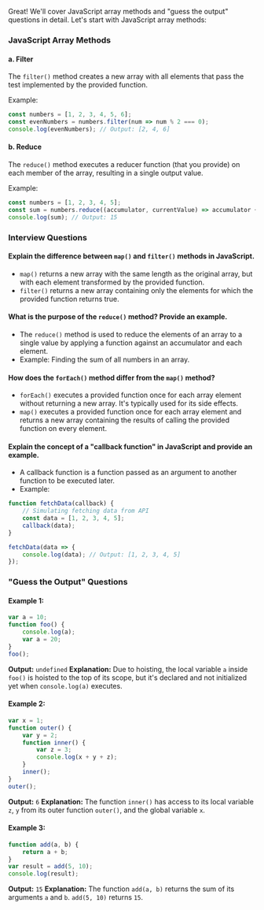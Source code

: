 Great! We'll cover JavaScript array methods and "guess the output" questions in detail. Let's start with JavaScript array methods:

### JavaScript Array Methods

#### a. Filter
The `filter()` method creates a new array with all elements that pass the test implemented by the provided function.

Example:
```javascript
const numbers = [1, 2, 3, 4, 5, 6];
const evenNumbers = numbers.filter(num => num % 2 === 0);
console.log(evenNumbers); // Output: [2, 4, 6]
```

#### b. Reduce
The `reduce()` method executes a reducer function (that you provide) on each member of the array, resulting in a single output value.

Example:
```javascript
const numbers = [1, 2, 3, 4, 5];
const sum = numbers.reduce((accumulator, currentValue) => accumulator + currentValue, 0);
console.log(sum); // Output: 15
```

### Interview Questions

#### Explain the difference between `map()` and `filter()` methods in JavaScript.
- `map()` returns a new array with the same length as the original array, but with each element transformed by the provided function.
- `filter()` returns a new array containing only the elements for which the provided function returns true.

#### What is the purpose of the `reduce()` method? Provide an example.
- The `reduce()` method is used to reduce the elements of an array to a single value by applying a function against an accumulator and each element.
- Example: Finding the sum of all numbers in an array.

#### How does the `forEach()` method differ from the `map()` method?
- `forEach()` executes a provided function once for each array element without returning a new array. It's typically used for its side effects.
- `map()` executes a provided function once for each array element and returns a new array containing the results of calling the provided function on every element.

#### Explain the concept of a "callback function" in JavaScript and provide an example.
- A callback function is a function passed as an argument to another function to be executed later.
- Example:
```javascript
function fetchData(callback) {  
    // Simulating fetching data from API  
    const data = [1, 2, 3, 4, 5];  
    callback(data);  
}

fetchData(data => {  
    console.log(data); // Output: [1, 2, 3, 4, 5]  
});
```

### "Guess the Output" Questions

#### Example 1:
```javascript
var a = 10;
function foo() {
    console.log(a);
    var a = 20;
}
foo();
```
**Output:** `undefined`
**Explanation:** Due to hoisting, the local variable `a` inside `foo()` is hoisted to the top of its scope, but it's declared and not initialized yet when `console.log(a)` executes.

#### Example 2:
```javascript
var x = 1;
function outer() {
    var y = 2;
    function inner() {
        var z = 3;
        console.log(x + y + z);
    }
    inner();
}
outer();
```
**Output:** `6`
**Explanation:** The function `inner()` has access to its local variable `z`, `y` from its outer function `outer()`, and the global variable `x`.

#### Example 3:
```javascript
function add(a, b) {
    return a + b;
}
var result = add(5, 10);
console.log(result);
```
**Output:** `15`
**Explanation:** The function `add(a, b)` returns the sum of its arguments `a` and `b`. `add(5, 10)` returns `15`.

